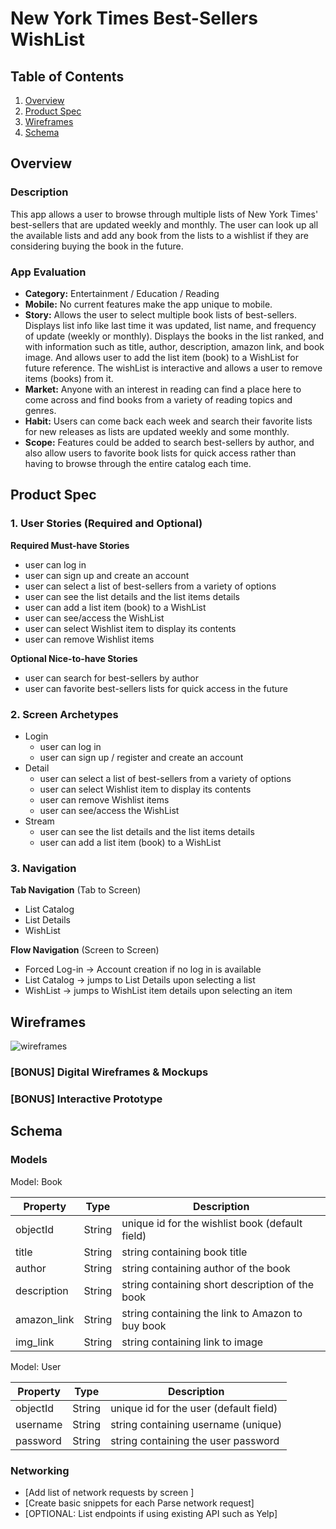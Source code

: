 # New York Times Best-Sellers WishList

## Table of Contents
1. [Overview](#Overview)
1. [Product Spec](#Product-Spec)
1. [Wireframes](#Wireframes)
2. [Schema](#Schema)

## Overview
### Description
This app allows a user to browse through multiple lists of New York Times' best-sellers that are updated weekly and monthly. The user can look up all the available lists and add any book from the lists to a wishlist if they are considering buying the book in the future.

### App Evaluation

- **Category:** Entertainment / Education / Reading
- **Mobile:** No current features make the app unique to mobile.
- **Story:** Allows the user to select multiple book lists of best-sellers. Displays list info like last time it was updated, list name, and frequency of update (weekly or monthly). Displays the books in the list ranked, and with information such as title, author, description, amazon link, and book image. And allows user to add the list item (book) to a WishList for future reference. The wishList is interactive and allows a user to remove items (books) from it.
- **Market:** Anyone with an interest in reading can find a place here to come across and find books from a variety of reading topics and genres.
- **Habit:** Users can come back each week and search their favorite lists for new releases as lists are updated weekly and some monthly.
- **Scope:** Features could be added to search best-sellers by author, and also allow users to favorite book lists for quick access rather than having to browse through the entire catalog each time.

## Product Spec

### 1. User Stories (Required and Optional)

**Required Must-have Stories**

* user can log in
* user can sign up and create an account
* user can select a list of best-sellers from a variety of options
* user can see the list details and the list items details
* user can add a list item (book) to a WishList
* user can see/access the WishList
* user can select Wishlist item to display its contents
* user can remove Wishlist items

**Optional Nice-to-have Stories**

* user can search for best-sellers by author
* user can favorite best-sellers lists for quick access in the future

### 2. Screen Archetypes

* Login
   * user can log in
   * user can sign up / register and create an account
* Detail
   * user can select a list of best-sellers from a variety of options
   * user can select Wishlist item to display its contents
   * user can remove Wishlist items
   * user can see/access the WishList
* Stream
   * user can see the list details and the list items details
   * user can add a list item (book) to a WishList


### 3. Navigation

**Tab Navigation** (Tab to Screen)

* List Catalog
* List Details 
* WishList

**Flow Navigation** (Screen to Screen)

* Forced Log-in -> Account creation if no log in is available
* List Catalog -> jumps to List Details upon selecting a list
* WishList -> jumps to WishList item details upon selecting an item

## Wireframes

![wireframes](https://user-images.githubusercontent.com/63036048/140606769-d7ad1240-17e1-42e6-acb3-01773d233d18.png)


### [BONUS] Digital Wireframes & Mockups

### [BONUS] Interactive Prototype

## Schema 

### Models

Model: Book

|Property|Type|Description
|---|---|---
|objectId|String|unique id for the wishlist book (default field)
|title|String|string containing book title
|author|String|string containing author of the book
|description|String|string containing short description of the book
|amazon_link|String|string containing the link to Amazon to buy book
|img_link|String|string containing link to image

Model: User

|Property|Type|Description
|---|---|---
|objectId|String|unique id for the user (default field)
|username|String|string containing username (unique)
|password|String|string containing the user password

### Networking
- [Add list of network requests by screen ]
- [Create basic snippets for each Parse network request]
- [OPTIONAL: List endpoints if using existing API such as Yelp]
